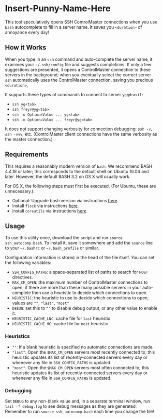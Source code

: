 # Insert-Punny-Name-Here

This tool speculatively opens SSH ControlMaster connections when you use `bash` autocomplete to fill in a server name. It saves you `<duration>` of annoyance every day!

## How it Works

When you type in an `ssh` command and auto-complete the server name, it examines your `~/.ssh/config` file and suggests completions. If only a few suggestions are presented, it opens a ControlMaster connection to these servers in the background; when you eventually select the correct server `ssh` automatically uses the ControlMaster connection, saving you precious `<duration>`,

It supports these types of commands to connect to server `yggdrasil`:

 - `ssh yg<tab>`
 - `ssh freyr@yg<tab>`
 - `ssh -o Option=Value ... yg<tab>`
 - `ssh -o Option=Value ... freyr@yg<tab>`

It does not support changing verbosity for connection debugging: `ssh -v`, `ssh -vvv`, etc. (ControlMaster client connections have the same verbosity as the master connection.)

## Requirements

This requires a reasonably modern version of `bash`. We recommend BASH 4.4.18 or later; this corresponds to the default shell on Ubuntu 16.04 and later. However, the default BASH 3.2 on OS X will usually work.

For OS X, the following steps must first be executed. (For Ubuntu, these are unnecessary.):
* Optional: Upgrade bash version via instructions [here](https://itnext.io/upgrading-bash-on-macos-7138bd1066ba).
* Install `flock` via instructions [here](https://github.com/discoteq/flock).
* Install `coreutils` via instructions [here](https://github.com/labbots/google-drive-upload/issues/12).

## Usage

To use this utility once, download the script and run `source ssh_autocomp.bash`. To install it, save it somewhere and add the `source` line to your `~/.bashrc` or `~/.bash_profile` or similar.

Configuration information is stored in the head of the file itself. You can set the following variables:

 - `SSH_CONFIG_PATHS`: a space-separated list of paths to search for `HOST` directives.
 - `MAX_CM_OPEN`: the maximum number of ControlMaster connections to open; if there are more than these many possible servers in your auto-complete then use a heuristic to decide which connections to open.
 - `HEURISTIC`: the heuristic to use to decide which connections to open; values are `""`, `"last"`, `"most"`
 - `DEBUG`: set this to `""` to disable debug output, or any other value to enable it. 
 - `HEURISTIC_CACHE_LNC`: cache file for `last` heuristic
 - `HEURISTIC_CACHE_MC`: cache file for `most` heuristic

### Heuristics

 - `""`: If a blank heuristic is specified no automatic connections are made.
 - `"last"`: Open the `$MAX_CM_OPEN` servers most recently connected to; this heuristic updates its list of recently-connected servers every day or whenever any file in `SSH_CONFIG_PATHS` is updated.
 - `"most"`: Open the `$MAX_CM_OPEN` servers most often connected to; this heuristic updates its list of recently-connected servers every day or whenever any file in `SSH_CONFIG_PATHS` is updated.

### Debugging

Set `DEBUG` to any non-blank value and, in a separate terminal window, run `tail -f debug.log` to see debug messages as they are generated. Remember to run `source ssh_autocomp.bash` each time you change the file!
